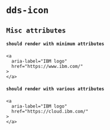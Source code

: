 # `dds-icon`

## `Misc attributes`

####   `should render with minimum attributes`

```
<a
  aria-label="IBM logo"
  href="https://www.ibm.com/"
>
</a>
```

####   `should render with various attributes`

```
<a
  aria-label="IBM logo"
  href="https://cloud.ibm.com/"
>
</a>
```

